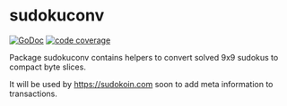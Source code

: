 sudokuconv
==========

[![GoDoc](https://img.shields.io/badge/godoc-reference-blue.svg)](https://godoc.org/github.com/jraedisch/sudokuconv)
[![code coverage](https://gocover.io/_badge/github.com/jraedisch/sudokuconv)](https://gocover.io/github.com/jraedisch/sudokuconv)

Package sudokuconv contains helpers to convert solved 9x9 sudokus to compact byte slices.

It will be used by https://sudokoin.com soon to add meta information to transactions.
